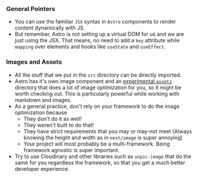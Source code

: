 ### General Pointers

- You can use the familiar `JSX` syntax in `Astro` components to render content dynamically with JS.
- But remember, Astro is not setting up a virtual DOM for us and we are just using the JSX. That means, no need to add a `key` attribute while `mapping` over elements and hooks like `useState` and `useEffect`.

### Images and Assets

- All the stuff that we put in the `src` directory can be directly imported.
- Astro has it's own image component and an [experimental `assets`](https://docs.astro.build/en/guides/assets/) directory that does a lot of image optimization for you, so it might be worth checking out. This is particularly powerful while working with markdown and images.
- As a general practice, don't rely on your framework to do the image optimization because
  - They don't do it as well!
  - They weren't built to do that!
  - They have strict requirements that you may or may-not meet (Always knowing the height and width as in `next/image` is super annoying)
  - Your project will most probably be a multi-framework. Being framework agnostic is super important.
- Try to use Cloudinary and other libraries such as `unpic-image` that do the same for you regardless the framework, so that you get a much better developer experience.
